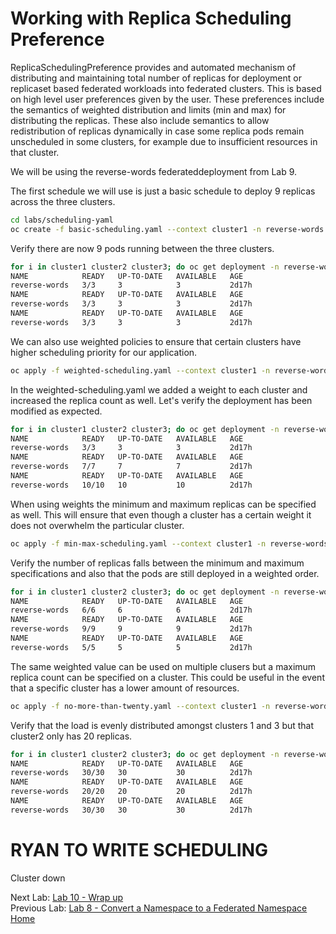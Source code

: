 # Working with Replica Scheduling Preference 
ReplicaSchedulingPreference provides and automated mechanism of distributing and maintaining total number of replicas for deployment or replicaset based federated workloads into federated clusters. This is based on high level user preferences given by the user. These preferences include the semantics of weighted distribution and limits (min and max) for distributing the replicas. These also include semantics to allow redistribution of replicas dynamically in case some replica pods remain unscheduled in some clusters, for example due to insufficient resources in that cluster.

We will be using the reverse-words federateddeployment from Lab 9.

The first schedule we will use is just a basic schedule to deploy 9 replicas across the three clusters.
~~~sh
cd labs/scheduling-yaml
oc create -f basic-scheduling.yaml --context cluster1 -n reverse-words
~~~

Verify there are now 9 pods running between the three clusters.
~~~sh
for i in cluster1 cluster2 cluster3; do oc get deployment -n reverse-words --context $i; done
NAME            READY   UP-TO-DATE   AVAILABLE   AGE
reverse-words   3/3     3            3           2d17h
NAME            READY   UP-TO-DATE   AVAILABLE   AGE
reverse-words   3/3     3            3           2d17h
NAME            READY   UP-TO-DATE   AVAILABLE   AGE
reverse-words   3/3     3            3           2d17h
~~~

We can also use weighted policies to ensure that certain clusters have higher scheduling priority for our application.
~~~sh
oc apply -f weighted-scheduling.yaml --context cluster1 -n reverse-word
~~~

In the weighted-scheduling.yaml we added a weight to each cluster and increased the replica count as well. Let's verify the deployment has been modified as expected.
~~~sh
for i in cluster1 cluster2 cluster3; do oc get deployment -n reverse-words --context $i; done
NAME            READY   UP-TO-DATE   AVAILABLE   AGE
reverse-words   3/3     3            3           2d17h
NAME            READY   UP-TO-DATE   AVAILABLE   AGE
reverse-words   7/7     7            7           2d17h
NAME            READY   UP-TO-DATE   AVAILABLE   AGE
reverse-words   10/10   10           10          2d17h
~~~ 

When using weights the minimum and maximum replicas can be specified as well. This will ensure that even though a cluster has a certain weight it does not overwhelm the particular cluster.

~~~sh
oc apply -f min-max-scheduling.yaml --context cluster1 -n reverse-words
~~~

Verify the number of replicas falls between the minimum and maximum specifications and also that the pods are still deployed in a weighted order.
~~~sh
for i in cluster1 cluster2 cluster3; do oc get deployment -n reverse-words --context $i; done
NAME            READY   UP-TO-DATE   AVAILABLE   AGE
reverse-words   6/6     6            6           2d17h
NAME            READY   UP-TO-DATE   AVAILABLE   AGE
reverse-words   9/9     9            9           2d17h
NAME            READY   UP-TO-DATE   AVAILABLE   AGE
reverse-words   5/5     5            5           2d17h
~~~ 

The same weighted value can be used on multiple clusers but a maximum replica count can be specified on a cluster. This could be useful in the event that a specific cluster has a lower amount of resources.

~~~sh
oc apply -f no-more-than-twenty.yaml --context cluster1 -n reverse-words
~~~

Verify that the load is evenly distributed amongst clusters 1 and 3 but that cluster2 only has 20 replicas.
~~~sh
for i in cluster1 cluster2 cluster3; do oc get deployment -n reverse-words --context $i; done
NAME            READY   UP-TO-DATE   AVAILABLE   AGE
reverse-words   30/30   30           30          2d17h
NAME            READY   UP-TO-DATE   AVAILABLE   AGE
reverse-words   20/20   20           20          2d17h
NAME            READY   UP-TO-DATE   AVAILABLE   AGE
reverse-words   30/30   30           30          2d17h
~~~ 

# RYAN TO WRITE SCHEDULING
Cluster down


Next Lab: [Lab 10 - Wrap up ](./10.md)<br>
Previous Lab: [Lab 8 - Convert a Namespace to a Federated Namespace ](./8.md)<br>
[Home](../README.md)
